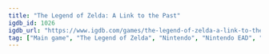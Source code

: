```yaml
---
title: "The Legend of Zelda: A Link to the Past"
igdb_id: 1026
igdb_url: "https://www.igdb.com/games/the-legend-of-zelda-a-link-to-the-past"
tag: ["Main game", "The Legend of Zelda", "Nintendo", "Nintendo EAD", "Gradiente", "St. GIGA", "Hyundai", "Playtronic", "Puzzle", "Adventure", "Single player", "Bird view / Isometric", "Action", "Fantasy"]
---
```

